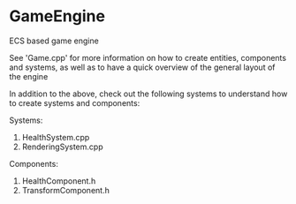 # GameEngine
ECS based game engine

See 'Game.cpp' for more information on how to create entities, components and systems, as well as to have a quick overview of
the general layout of the engine

In addition to the above, check out the following systems to understand how to create systems and components:

Systems:
1) HealthSystem.cpp
2) RenderingSystem.cpp

Components:
1) HealthComponent.h
2) TransformComponent.h
